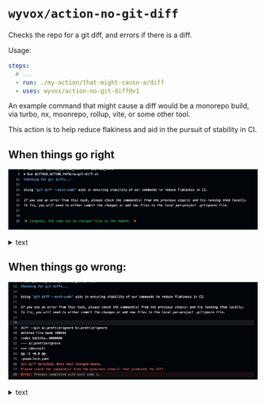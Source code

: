 # `wyvox/action-no-git-diff`

Checks the repo for a git diff, and errors if there is a diff.

Usage:

```yml
steps:
  # ...
  - run: ./my-action/that-might-cause-a/diff
  - uses: wyvox/action-no-git-diff@v1
```

An example command that might cause a diff would be a monorepo build, via turbo, nx, moonrepo, rollup, vite, or some other tool.

This action is to help reduce flakiness and aid in the pursuit of stability in CI.

## When things go right

![image of a success in CI](./readme/success.png)

<details><summary>text</summary>

Checking for git diffs...

Using 'git diff --exit-code' aids in ensuring stability of our commands to reduce flakiness in CI.

If you see an error from this task, please check the command(s) from the previous step(s) and try running them locally.
To fix, you will need to either commit the changes or add new files to the local per-project .gitignore file.

✨ Congrats, the repo has no changed files at the moment. ✨

</details>

## When things go wrong:

![image of a failure in CI](./readme/failure.png)

<details><summary>text</summary>

Checking for git diffs...

Using 'git diff --exit-code' aids in ensuring stability of our commands to reduce flakiness in CI.

If you see an error from this task, please check the command(s) from the previous step(s) and try running them locally.
To fix, you will need to either commit the changes or add new files to the local per-project .gitignore file.

diff --git a/.prettierignore b/.prettierignore
deleted file mode 100644
index bd5535a..0000000
--- a/.prettierignore
+++ /dev/null
@@ -1 +0,0 @@
-pnpm-lock.yaml
Git diff detected. Note what changed above.
Please check the command(s) from the previous step(s) that produced the diff.
Error: Process completed with exit code 1.

</details>
